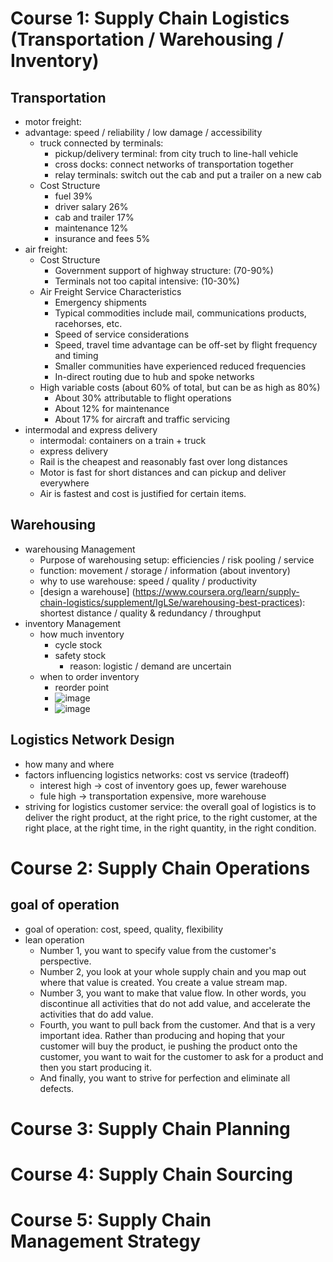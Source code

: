 # Course 1: Supply Chain Logistics (Transportation / Warehousing / Inventory)
## Transportation
* motor freight:
 * advantage: speed / reliability / low damage / accessibility
    * truck connected by terminals:
        * pickup/delivery terminal: from city truch to line-hall vehicle
        * cross docks: connect networks of transportation together
        * relay terminals: switch out the cab and put a trailer on a new cab
    * Cost Structure
        * fuel 39% 
        * driver salary 26%
        * cab and trailer 17%
        * maintenance 12% 
        * insurance and fees 5%
* air freight:
   * Cost Structure
      * Government support of highway structure: (70-90%)
      * Terminals not too capital intensive: (10-30%)
   * Air Freight Service Characteristics
      * Emergency shipments
      * Typical commodities include mail, communications products, racehorses, etc.
      * Speed of service considerations
      * Speed, travel time advantage can be off-set by flight frequency and timing
      * Smaller communities have experienced reduced frequencies
      * In-direct routing due to hub and spoke networks
   * High variable costs (about 60% of total, but can be as high as 80%)
      * About 30% attributable to flight operations
      * About 12% for maintenance
      * About 17% for aircraft and traffic servicing
* intermodal and express delivery
     * intermodal: containers on a train + truck
     * express delivery
     * Rail is the cheapest and reasonably fast over long distances
     * Motor is fast for short distances and can pickup and deliver everywhere
     * Air is fastest and cost is justified for certain items.
## Warehousing 
* warehousing Management
     * Purpose of warehousing setup: efficiencies / risk pooling / service
     * function: movement / storage / information (about inventory)
     * why to use warehouse: speed / quality / productivity
     * [design a warehouse] (https://www.coursera.org/learn/supply-chain-logistics/supplement/IgLSe/warehousing-best-practices): shortest distance / quality & redundancy / throughput
* inventory Management
     * how much inventory
          * cycle stock
          * safety stock
              * reason: logistic / demand are uncertain 
     * when to order inventory
          * reorder point
          * ![image](https://github.com/jinfeijoy/supply_chain/assets/16402963/1308d340-7a69-4063-b429-4718cb21e588)
          * ![image](https://github.com/jinfeijoy/supply_chain/assets/16402963/72da8ac7-3dea-45d6-973c-69c9d98e0c7b)
## Logistics Network Design
* how many and where
* factors influencing logistics networks: cost vs service (tradeoff)
     * interest high -> cost of inventory goes up, fewer warehouse 
     * fule high -> transportation expensive, more warehouse  
* striving for logistics customer service: the overall goal of logistics is to deliver the right product, at the right price, to the right customer, at the right place, at the right time, in the right quantity, in the right condition. 


# Course 2: Supply Chain Operations
## goal of operation
* goal of operation: cost, speed, quality, flexibility
* lean operation
   * Number 1, you want to specify value from the customer's perspective.
   * Number 2, you look at your whole supply chain and you map out where that value is created. You create a value stream map.
   * Number 3, you want to make that value flow. In other words, you discontinue all activities that do not add value, and accelerate the activities that do add value.
   * Fourth, you want to pull back from the customer. And that is a very important idea. Rather than producing and hoping that your customer will buy the product, ie pushing the product onto the customer, you want to wait for the customer to ask for a product and then you start producing it.
   * And finally, you want to strive for perfection and eliminate all defects.

# Course 3: Supply Chain Planning

# Course 4: Supply Chain Sourcing

# Course 5: Supply Chain Management Strategy 
